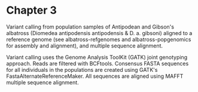 # Chapter 3
Variant calling from population samples of Antipodean and Gibson's albatross (Diomedea antipodensis antipodensis & D. a. gibsoni) aligned to a reference genome (see albatross-refgenomes and albatross-popgenomics for assembly and alignment), and multiple sequence alignment.

Variant calling uses the Genome Analysis ToolKit (GATK) joint genotyping approach. Reads are filtered with BCFtools. Consensus FASTA sequences for all individuals in the populations are created using GATK's FastaAlternateReferenceMaker. All sequences are aligned using MAFFT multiple sequence alignment.
